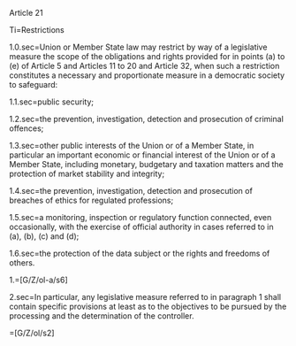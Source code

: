 Article 21

Ti=Restrictions

1.0.sec=Union or Member State law may restrict by way of a legislative measure the scope of the obligations and rights provided for in points (a) to (e) of Article 5 and Articles 11 to 20 and Article 32, when such a restriction constitutes a necessary and proportionate measure in a democratic society to safeguard: 

1.1.sec=public security;

1.2.sec=the prevention, investigation, detection and prosecution of criminal offences;

1.3.sec=other public interests of the Union or of a Member State, in particular an important economic or financial interest of the Union or of a Member State, including monetary, budgetary and taxation matters and the protection of market stability and integrity;

1.4.sec=the prevention, investigation, detection and prosecution of breaches of ethics for regulated professions;

1.5.sec=a monitoring, inspection or regulatory function connected, even occasionally, with the exercise of official authority in cases referred to in (a), (b), (c) and (d);

1.6.sec=the protection of the data subject or the rights and freedoms of others.

1.=[G/Z/ol-a/s6]

2.sec=In particular, any legislative measure referred to in paragraph 1 shall contain specific provisions at least as to the objectives to be pursued by the processing and the determination of the controller.

=[G/Z/ol/s2]